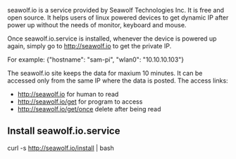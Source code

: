 seawolf.io is a service provided by Seawolf Technologies Inc. It is free and open source. It helps users of linux powered devices to get dynamic IP after power up without the needs of monitor, keyboard and mouse.

Once seawolf.io.service is installed, whenever the device is powered up again, simply go to http://seawolf.io to get the private IP.

For example: {"hostname": "sam-pi", "wlan0": "10.10.10.103"}

The seawolf.io site keeps the data for maxium 10 minutes. It can be accessed only from the same IP where the data is posted. The access links:

- http://seawolf.io           for human to read
- http://seawolf.io/get       for program to access
- http://seawolf.io/get/once  delete after being read

Install seawolf.io.service
--------------------------

curl -s http://seawolf.io/install | bash
